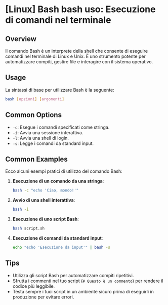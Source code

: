 # [Linux] Bash bash uso: Esecuzione di comandi nel terminale

## Overview
Il comando Bash è un interprete della shell che consente di eseguire comandi nel terminale di Linux e Unix. È uno strumento potente per automatizzare compiti, gestire file e interagire con il sistema operativo.

## Usage
La sintassi di base per utilizzare Bash è la seguente:

```bash
bash [opzioni] [argomenti]
```

## Common Options
- `-c`: Esegue i comandi specificati come stringa.
- `-i`: Avvia una sessione interattiva.
- `-l`: Avvia una shell di login.
- `-s`: Legge i comandi da standard input.

## Common Examples
Ecco alcuni esempi pratici di utilizzo del comando Bash:

1. **Esecuzione di un comando da una stringa**:
   ```bash
   bash -c "echo 'Ciao, mondo!'"
   ```

2. **Avvio di una shell interattiva**:
   ```bash
   bash -i
   ```

3. **Esecuzione di uno script Bash**:
   ```bash
   bash script.sh
   ```

4. **Esecuzione di comandi da standard input**:
   ```bash
   echo "echo 'Esecuzione da input'" | bash -s
   ```

## Tips
- Utilizza gli script Bash per automatizzare compiti ripetitivi.
- Sfrutta i commenti nel tuo script (`# Questo è un commento`) per rendere il codice più leggibile.
- Testa sempre i tuoi script in un ambiente sicuro prima di eseguirli in produzione per evitare errori.